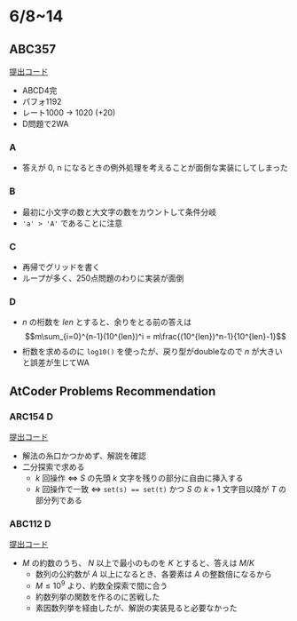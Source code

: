 # 6/8~14

## ABC357

[提出コード](https://atcoder.jp/contests/abc357/submissions?f.Task=&f.LanguageName=&f.Status=&f.User=dye8128)

- ABCD4完
- パフォ1192
- レート1000 -> 1020 (+20)
- D問題で2WA

### A

- 答えが 0, n になるときの例外処理を考えることが面倒な実装にしてしまった

### B

- 最初に小文字の数と大文字の数をカウントして条件分岐
- `'a' > 'A'` であることに注意

### C

- 再帰でグリッドを書く
- ループが多く、250点問題のわりに実装が面倒

### D

- $n$ の桁数を $len$ とすると、余りをとる前の答えは
$$m\sum_{i=0}^{n-1}(10^{len})^i = m\frac{(10^{len})^n-1}{10^{len}-1}$$
- 桁数を求めるのに `log10()` を使ったが、戻り型がdoubleなので $n$ が大きいと誤差が生じてWA

## AtCoder Problems Recommendation

### ARC154 D

[提出コード](https://atcoder.jp/contests/arc154/submissions/54411772)

- 解法の糸口かつかめず、解説を確認
- 二分探索で求める
  - $k$ 回操作 <=> $S$ の先頭 $k$ 文字を残りの部分に自由に挿入する
  - $k$ 回操作で一致 <=> `set(s) == set(t)` かつ $S$ の $k + 1$ 文字目以降が $T$ の部分列である

### ABC112 D

[提出コード](https://atcoder.jp/contests/abc112/submissions/54419113)

- $M$ の約数のうち、 $N$ 以上で最小のものを $K$ とすると、答えは $M / K$
  - 数列の公約数が $A$ 以上になるとき、各要素は $A$ の整数倍になるから
  - $M\leq 10^9$ より、約数全探索で間に合う
  - 約数列挙の関数を作るのに苦戦した
  - 素因数列挙を経由したが、解説の実装見ると必要なかった
